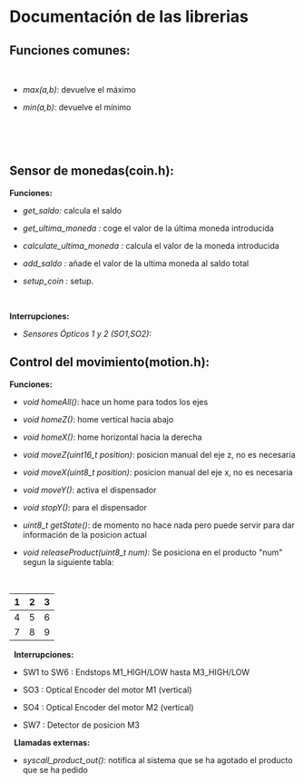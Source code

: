
# Documentación de las librerias


## Funciones comunes:

&nbsp;

-   *max(a,b)*: devuelve el máximo

-   *min(a,b)*: devuelve el mínimo

&nbsp;

&nbsp;

## Sensor de monedas(coin.h):

**Funciones:**

-   *get_saldo:* calcula el saldo

-   *get_ultima_moneda :* coge el valor de la última moneda introducida

-   *calculate_ultima_moneda :* calcula el valor de la moneda introducida

-   *add_saldo :* añade el valor de la ultima moneda al saldo total

-   *setup_coin :* setup.

&nbsp;

**Interrupciones:**

-   *Sensores Ópticos 1 y 2 (SO1,SO2):* 


## Control del movimiento(motion.h):

**Funciones:**

  - *void homeAll()*: hace un home para todos los ejes

  - *void homeZ()*: home vertical hacia abajo

  - *void homeX()*: home horizontal hacia la derecha

  - *void moveZ(uint16_t position)*: posicion manual del eje z, no es necesaria

  - *void moveX(uint8_t position)*: posicion manual del eje x, no es necesaria

  - *void moveY()*: activa el dispensador

  - *void stopY()*: para el dispensador

  - *uint8_t getState()*: de momento no hace nada pero puede servir para dar  información de la posicion actual

   - *void releaseProduct(uint8_t num)*: Se posiciona en el producto "num" segun la siguiente tabla:

&nbsp;

| 1 | 2 | 3 |
|---|---|---|
| 4 | 5 | 6 |
| 7 | 8 | 9 |

&nbsp;
**Interrupciones:**

- SW1 to SW6 : Endstops M1_HIGH/LOW hasta M3_HIGH/LOW

- SO3 : Optical Encoder del motor M1 (vertical)

- SO4 : Optical Encoder del motor M2 (vertical)

- SW7 : Detector de posicion M3

&nbsp;
**Llamadas externas:**

-   *syscall_product_out():* notifica al sistema que se ha agotado el producto que se ha pedido
